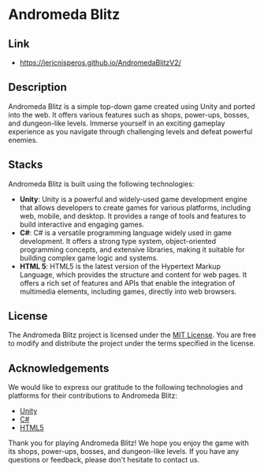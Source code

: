 # Andromeda Blitz

## Link
- https://jericnisperos.github.io/AndromedaBlitzV2/

## Description
Andromeda Blitz is a simple top-down game created using Unity and ported into the web. It offers various features such as shops, power-ups, bosses, and dungeon-like levels. Immerse yourself in an exciting gameplay experience as you navigate through challenging levels and defeat powerful enemies.

## Stacks
Andromeda Blitz is built using the following technologies:

- **Unity**: Unity is a powerful and widely-used game development engine that allows developers to create games for various platforms, including web, mobile, and desktop. It provides a range of tools and features to build interactive and engaging games.
- **C#**: C# is a versatile programming language widely used in game development. It offers a strong type system, object-oriented programming concepts, and extensive libraries, making it suitable for building complex game logic and systems.
- **HTML 5**: HTML5 is the latest version of the Hypertext Markup Language, which provides the structure and content for web pages. It offers a rich set of features and APIs that enable the integration of multimedia elements, including games, directly into web browsers.

## License
The Andromeda Blitz project is licensed under the [MIT License](https://opensource.org/licenses/MIT). You are free to modify and distribute the project under the terms specified in the license.

## Acknowledgements
We would like to express our gratitude to the following technologies and platforms for their contributions to Andromeda Blitz:

- [Unity](https://unity.com/)
- [C#](https://docs.microsoft.com/en-us/dotnet/csharp/)
- [HTML5](https://developer.mozilla.org/en-US/docs/Web/Guide/HTML/HTML5)

Thank you for playing Andromeda Blitz! We hope you enjoy the game with its shops, power-ups, bosses, and dungeon-like levels. If you have any questions or feedback, please don't hesitate to contact us.
